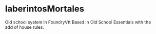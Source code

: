 # laberintosMortales
Old school system in FoundryVtt
Based in Old School Essentials with the add of house rules.

